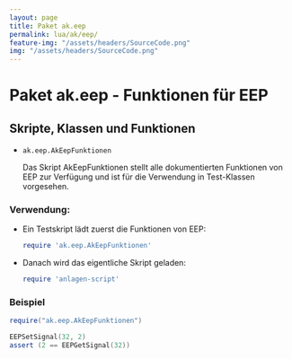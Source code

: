```yaml
---
layout: page
title: Paket ak.eep
permalink: lua/ak/eep/
feature-img: "/assets/headers/SourceCode.png"
img: "/assets/headers/SourceCode.png"
---
```


# Paket ak.eep - Funktionen für EEP

## Skripte, Klassen und Funktionen
* `ak.eep.AkEepFunktionen`

  Das Skript AkEepFunktionen stellt alle dokumentierten Funktionen von EEP zur Verfügung und ist für die Verwendung in Test-Klassen vorgesehen.

### Verwendung:

* Ein Testskript lädt zuerst die Funktionen von EEP:
    ```lua
    require 'ak.eep.AkEepFunktionen'
    ```

* Danach wird das eigentliche Skript geladen:
    ```lua
    require 'anlagen-script'
    ```


### Beispiel

```lua
require("ak.eep.AkEepFunktionen")

EEPSetSignal(32, 2)
assert (2 == EEPGetSignal(32))
```
